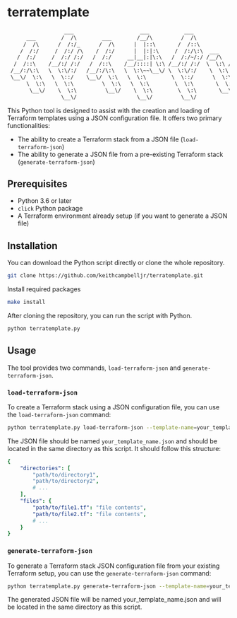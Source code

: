 # terratemplate
```txt
                  ___                     ___           ___                 
      ___        /  /\        ___        /__/\         /  /\                
     /  /\      /  /:/_      /  /\      |  |::\       /  /::\               
    /  /:/     /  /:/ /\    /  /:/      |  |:|:\     /  /:/\:\  ___     ___ 
   /  /:/     /  /:/ /:/   /  /:/     __|__|:|\:\   /  /:/~/:/ /__/\   /  /\
  /  /::\    /__/:/ /:/   /  /::\    /__/::::| \:\ /__/:/ /:/  \  \:\ /  /:/
 /__/:/\:\   \  \:\/:/   /__/:/\:\   \  \:\~~\__\/ \  \:\/:/    \  \:\  /:/ 
 \__\/  \:\   \  \::/    \__\/  \:\   \  \:\        \  \::/      \  \:\/:/  
      \  \:\   \  \:\         \  \:\   \  \:\        \  \:\       \  \::/   
       \__\/    \  \:\         \__\/    \  \:\        \  \:\       \__\/    
                 \__\/                   \__\/         \__\/                
```

This Python tool is designed to assist with the creation and loading of Terraform templates using a JSON configuration file. It offers two primary functionalities:
- The ability to create a Terraform stack from a JSON file (`load-terraform-json`)
- The ability to generate a JSON file from a pre-existing Terraform stack (`generate-terraform-json`)

## Prerequisites

- Python 3.6 or later
- `click` Python package
- A Terraform environment already setup (if you want to generate a JSON file)

## Installation

You can download the Python script directly or clone the whole repository.

```bash
git clone https://github.com/keithcampbelljr/terratemplate.git
```

Install required packages
```bash
make install
```

After cloning the repository, you can run the script with Python.

```bash
python terratemplate.py
```

## Usage

The tool provides two commands, `load-terraform-json` and `generate-terraform-json`.

### `load-terraform-json`

To create a Terraform stack using a JSON configuration file, you can use the `load-terraform-json` command:

```bash
python terratemplate.py load-terraform-json --template-name=your_template_name
```

The JSON file should be named `your_template_name.json` and should be located in the same directory as this script. It should follow this structure:

```yaml
{
    "directories": [
        "path/to/directory1",
        "path/to/directory2",
        # ...
    ],
    "files": {
        "path/to/file1.tf": "file contents",
        "path/to/file2.tf": "file contents",
        # ...
    }
}
```

### `generate-terraform-json`

To generate a Terraform stack JSON configuration file from your existing Terraform setup, you can use the `generate-terraform-json` command:

```bash
python terratemplate.py generate-terraform-json --template-name=your_template_name
```

The generated JSON file will be named your_template_name.json and will be located in the same directory as this script.

